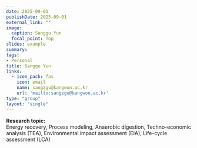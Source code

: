 ```yaml
---
date: 2025-09-01
publishDate: 2025-09-01
external_link: ""
image:
  caption: Sanggu Yun
  focal_point: Top
slides: example
summary:
tags:
- Personal
title: Sanggu Yun
links:
  - icon_pack: fas
    icon: email
    name: sangzgu@kangwon.ac.kr
    url: 'mailto:sangzgu@kangwon.ac.kr'
type: "group"
layout: "single"
---
```


**Research topic:**  
Energy recovery, Process modeling, Anaerobic digestion, Techno-economic analysis (TEA), Environmental impact assessment (EIA), Life-cycle assessment (LCA)
